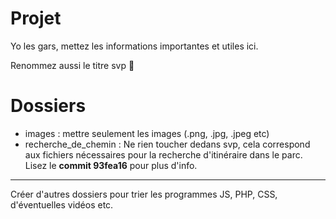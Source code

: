 # Projet
Yo les gars, mettez les informations importantes et utiles ici.

Renommez aussi le titre svp 🙏

# Dossiers
- images : mettre seulement les images (.png, .jpg, .jpeg etc)
- recherche_de_chemin : Ne rien toucher dedans svp, cela correspond aux fichiers nécessaires pour la recherche d'itinéraire dans le parc. Lisez le **commit 93fea16** pour plus d'info.

---
Créer d'autres dossiers pour trier les programmes JS, PHP, CSS, d'éventuelles vidéos etc.
